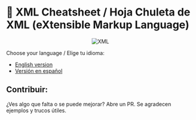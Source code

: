 # 🧩 XML Cheatsheet / Hoja Chuleta de XML (eXtensible Markup Language)

<div align="center">
  
  ![XML](https://img.shields.io/badge/XML-00599C?style=for-the-badge&logo=xml&logoColor=white)
  
</div>

Choose your language / Elige tu idioma:

- [English version](README.en.md)
- [Versión en español](README.es.md)

## Contribuir: 
¿Ves algo que falta o se puede mejorar? Abre un PR. Se agradecen ejemplos y trucos útiles.

##
